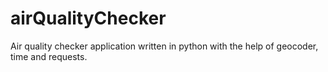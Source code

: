 # airQualityChecker
Air quality checker application written in python with the help of geocoder, time and requests. 
